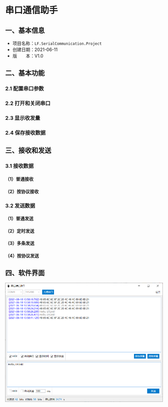 # 串口通信助手

## 一、基本信息

- 项目名称：`LF.SerialCommunication.Project`
- 创建日期：2021-06-11
- 版　　本：V1.0

## 二、基本功能

### 2.1 配置串口参数



### 2.2 打开和关闭串口



### 2.3 显示收发量



### 2.4 保存接收数据



## 三、接收和发送

### 3.1 接收数据

#### （1）普通接收

#### （2）按协议接收

### 3.2 发送数据

#### （1）普通发送
#### （2）定时发送
#### （3）多条发送
#### （4）按协议发送




## 四、软件界面

![界面](demo.png)

